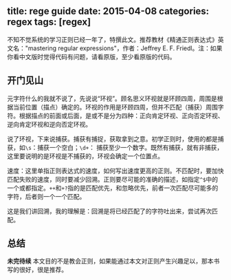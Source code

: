 title: rege guide
date: 2015-04-08
categories: regex
tags: [regex]
---
不知不觉系统的学习正则已经一年了，特撰此文。推荐教材《精通正则表达式》英文名："mastering regular expressions"，作者：Jeffrey E. F. Friedl。注：如果你看中文版时觉得代码有问题，请看原版，至少看原版的代码。

## 开门见山
元字符什么的我就不说了，先说说“环视”。顾名思义环视就是环顾四周，周围是根据当前位置（描点）确定的。环视的作用是环顾四周，但并不匹配（捕获）周围字符。根据描点的前面或后面，是或不是分为四种：正向肯定环视、正向否定环视、逆向肯定环视和逆向否定环视。

说了环视，下来说捕获。捕获有捕捉，获取拿到之意。初学正则时，使用的都是捕获，如`\s`：捕获一个空白；`\d+`： 捕获至少一个数字。既然有捕获，就有非捕获，这里要说明的是环视是不捕获的，环视会确定一个位置点。

速度：这里单指正则表达式的速度，如何写出速度更高的正则。不匹配时，要加快匹配失败的速度，同时要减少回溯。正则要尽可能的准确的描述，如指定`^$`中的一个或都指定。`++`和`+?`指的是匹配优先，和忽略优先，前者一次匹配尽可能多的字符，后者则一个一个匹配。

这是我们讲回溯，我的理解是：回溯是将已经匹配了的字符吐出来，尝试再次匹配。

## 总结
**未完待续**
本文目的不是教会正则，如果能通过本文对正则产生兴趣足以，那本书写的很好，很是推荐。

